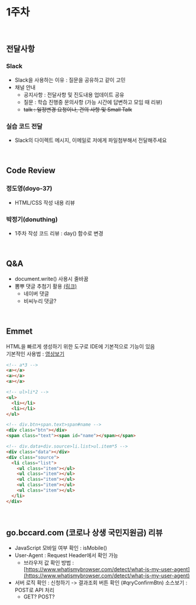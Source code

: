 # 1주차

<br>

## 전달사항

### Slack

- Slack을 사용하는 이유 : 질문을 공유하고 같이 고민
- 채널 안내
  - 공지사항 : 전달사항 및 진도내용 업데이트 공유
  - 질문 : 학습 진행중 문의사항 (가능 시간에 답변하고 모임 때 리뷰)
  - ~~talk : 일정변경 요청이나, 건의 사항 및 Small Talk~~

### 실습 코드 전달

- Slack의 다이렉트 메시지, 이메일로 저에게 파일첨부해서 전달해주세요

<br>

## Code Review

### 정도영(doyo-37)

- HTML/CSS 작성 내용 리뷰

### 박정기(donuthing)

- 1주차 작성 코드 리뷰 : day() 함수로 변경

<br>

## Q&A

- document.write() 사용시 줄바꿈
- 뽐뿌 댓글 추첨기 활용 [(링크)](https://www.ppomppu.co.kr/zboard/view.php?id=etc_info&page=1&&no=25193)
  - 네이버 댓글
  - 비씨누리 댓글?

<br>

## Emmet

HTML을 빠르게 생성하기 위한 도구로 IDE에 기본적으로 기능이 있음  
기본적인 사용법 : [영상보기](https://youtu.be/m7wsrVQsVjI)

```html
<!-- a*3 -->
<a></a>
<a></a>
<a></a>

<!-- ul>li*2 -->
<ul>
  <li></li>
  <li></li>
</ul>

<!-- div.btn+span.text>span#name -->
<div class="btn"></div>
<span class="text"><span id="name"></span></span>

<!-- div.data+div.source>li.list>ul.item*5 -->
<div class="data"></div>
<div class="source">
  <li class="list">
    <ul class="item"></ul>
    <ul class="item"></ul>
    <ul class="item"></ul>
    <ul class="item"></ul>
    <ul class="item"></ul>
  </li>
</div>
```

<br>

## go.bccard.com (코로나 상생 국민지원금) 리뷰

- JavaScript 모바일 여부 확인 : isMobile()
- User-Agent : Request Header에서 확인 가능
  - 브라우저 값 확인 방법 : [https://www.whatismybrowser.com/detect/what-is-my-user-agent](https://www.whatismybrowser.com/detect/what-is-my-user-agent)
- 서버 로직 확인 : 신청하기 -> 결과조회 버튼 확인 (#qryConfirmBtn) 소스보기 : POST로 API 처리
  - GET? POST?
